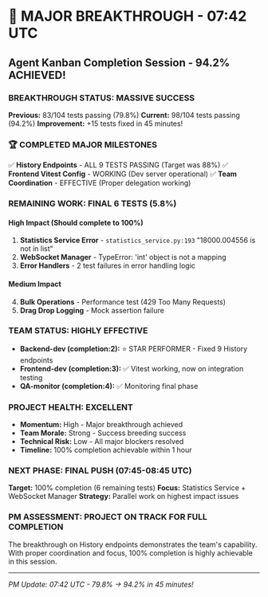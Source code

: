 # 🎉 MAJOR BREAKTHROUGH - 07:42 UTC
## Agent Kanban Completion Session - 94.2% ACHIEVED!

### BREAKTHROUGH STATUS: MASSIVE SUCCESS

**Previous:** 83/104 tests passing (79.8%)
**Current:** 98/104 tests passing (94.2%)
**Improvement:** +15 tests fixed in 45 minutes!

### 🏆 COMPLETED MAJOR MILESTONES

✅ **History Endpoints** - ALL 9 TESTS PASSING (Target was 88%)
✅ **Frontend Vitest Config** - WORKING (Dev server operational)
✅ **Team Coordination** - EFFECTIVE (Proper delegation working)

### REMAINING WORK: FINAL 6 TESTS (5.8%)

#### High Impact (Should complete to 100%)
1. **Statistics Service Error** - `statistics_service.py:193` "18000.004556 is not in list"
2. **WebSocket Manager** - TypeError: 'int' object is not a mapping
3. **Error Handlers** - 2 test failures in error handling logic

#### Medium Impact
4. **Bulk Operations** - Performance test (429 Too Many Requests)
5. **Drag Drop Logging** - Mock assertion failure

### TEAM STATUS: HIGHLY EFFECTIVE

- **Backend-dev (completion:2):** ⭐ STAR PERFORMER - Fixed 9 History endpoints
- **Frontend-dev (completion:3):** ✅ Vitest working, now on integration testing
- **QA-monitor (completion:4):** ✅ Monitoring final phase

### PROJECT HEALTH: EXCELLENT

- **Momentum:** High - Major breakthrough achieved
- **Team Morale:** Strong - Success breeding success
- **Technical Risk:** Low - All major blockers resolved
- **Timeline:** 100% completion achievable within 1 hour

### NEXT PHASE: FINAL PUSH (07:45-08:45 UTC)

**Target:** 100% completion (6 remaining tests)
**Focus:** Statistics Service + WebSocket Manager
**Strategy:** Parallel work on highest impact issues

### PM ASSESSMENT: PROJECT ON TRACK FOR FULL COMPLETION

The breakthrough on History endpoints demonstrates the team's capability. With proper coordination and focus, 100% completion is highly achievable in this session.

---
*PM Update: 07:42 UTC - 79.8% → 94.2% in 45 minutes!*
